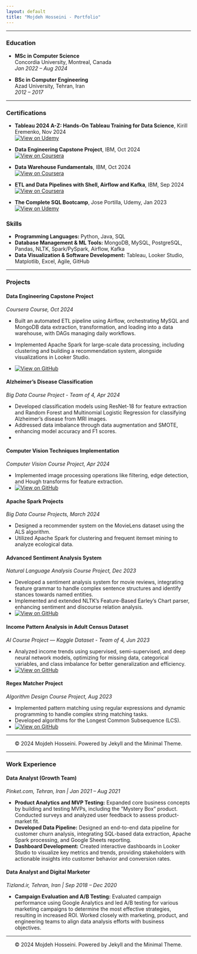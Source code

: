 ```yaml
---
layout: default
title: "Mojdeh Hosseini - Portfolio"
---
```


<!-- # Portfolio

## Natural Language Processing

### CS224n: Natural Language Processing with Deep Learning

My complete implementation of assignments and projects in [***CS224n: Natural Language Processing with Deep Learning***](http://web.stanford.edu/class/cs224n/) by Stanford (Winter, 2019).

[![View on GitHub](https://img.shields.io/badge/GitHub-View_on_GitHub-blue?logo=GitHub)](https://github.com/chriskhanhtran/CS224n-NLP-Solutions/tree/master/assignments/)

**Neural Machine Translation:** An NMT system which translates texts from Spanish to English using a Bidirectional LSTM encoder for the source sentence and a Unidirectional LSTM Decoder with multiplicative attention for the target sentence ([GitHub](https://github.com/chriskhanhtran/CS224n-NLP-Solutions/tree/master/assignments/)).

**Dependency Parsing:** A Neural Transition-Based Dependency Parsing system with one-layer MLP ([GitHub](https://github.com/chriskhanhtran/CS224n-NLP-Assignments/tree/master/assignments/a3)).

<center><img src="images/nlp.png"/></center>

---

<!-- Repeat similar sections for other portfolio items -->

<!--## CV-->

<!--### Mojdeh Hosseini

<!--**Contact Information:**
- **Email:** [m.haghighathosseini@gmail.com](mailto:m.haghighathosseini@gmail.com)
- **Phone:** (438) 459-9308
- **LinkedIn:** [linkedin.com/in/mojdeh-haghighat-hosseini](https://linkedin.com/in/mojdeh-haghighat-hosseini)

<!-- **Professional Summary:**
Data Analyst with a Master’s degree in Computer Science and extensive experience in data pipeline development, analytics, and visualization. Proven ability to work cross-functionally with diverse teams to drive strategic decision-making and optimize business performance.
-->
---

### Education

- **MSc in Computer Science**  
  Concordia University, Montreal, Canada  
  *Jan 2022 – Aug 2024*

- **BSc in Computer Engineering**  
  Azad University, Tehran, Iran  
  *2012 – 2017*

---

### Certifications

- **Tableau 2024 A-Z: Hands-On Tableau Training for Data Science**, Kirill Eremenko, Nov 2024  
  [![View on Udemy](https://img.shields.io/badge/Udemy-View_on_Udemy-blue?logo=Udemy)](https://www.udemy.com/certificate/UC-a45bf08f-d1df-4704-bd5c-c07dd3e97de1/)

- **Data Engineering Capstone Project**, IBM, Oct 2024  
  [![View on Coursera](https://img.shields.io/badge/Coursera-View_on_Coursera-blue?logo=Coursera)](https://coursera.org/share/cd9c506fa56f46527f92532663f71c0c)

- **Data Warehouse Fundamentals**, IBM, Oct 2024  
  [![View on Coursera](https://img.shields.io/badge/Coursera-View_on_Coursera-blue?logo=Coursera)](https://www.coursera.org/account/accomplishments/verify/38AJP73ZLVCT)

- **ETL and Data Pipelines with Shell, Airflow and Kafka**, IBM, Sep 2024  
  [![View on Coursera](https://img.shields.io/badge/Coursera-View_on_Coursera-blue?logo=Coursera)](https://coursera.org/share/43d4aefc5439a118e5ced5c377819621)

- **The Complete SQL Bootcamp**, Jose Portilla, Udemy, Jan 2023  
  [![View on Udemy](https://img.shields.io/badge/Udemy-View_on_Udemy-blue?logo=Udemy)](https://www.udemy.com/certificate/UC-afd1142f-1ce6-420c-b459-a43691be792a)



### Skills

- **Programming Languages:** Python, Java, SQL
- **Database Management & ML Tools:** MongoDB, MySQL, PostgreSQL, Pandas, NLTK, Spark/PySpark, Airflow, Kafka
- **Data Visualization & Software Development:** Tableau, Looker Studio, Matplotlib, Excel, Agile, GitHub

---

### Projects

#### **Data Engineering Capstone Project**  
*Coursera Course, Oct 2024*
- Built an automated ETL pipeline using Airflow, orchestrating MySQL and MongoDB data extraction, transformation, and loading into a data warehouse, with DAGs managing daily workflows.
- Implemented Apache Spark for large-scale data processing, including clustering and building a recommendation system, alongside visualizations in Looker Studio.

- [![View on GitHub](https://img.shields.io/badge/GitHub-View_on_GitHub-blue?logo=GitHub)](https://github.com/MojdehHosseini/ETL-pipeline)

#### **Alzheimer’s Disease Classification**  
*Big Data Course Project - Team of 4, Apr 2024*
- Developed classification models using ResNet-18 for feature extraction and Random Forest and Multinomial Logistic Regression for classifying Alzheimer’s disease from MRI images.
- Addressed data imbalance through data augmentation and SMOTE, enhancing model accuracy and F1 scores.
- 


#### **Computer Vision Techniques Implementation**  
*Computer Vision Course Project, Apr 2024*
- Implemented image processing operations like filtering, edge detection, and Hough transforms for feature extraction.
- [![View on GitHub](https://img.shields.io/badge/GitHub-View_on_GitHub-blue?logo=GitHub)](https://github.com/MojdehHosseini/Computer-Vision-Algorithms-and-Applications)

#### **Apache Spark Projects**  
*Big Data Course Projects, March 2024*
- Designed a recommender system on the MovieLens dataset using the ALS algorithm.
- Utilized Apache Spark for clustering and frequent itemset mining to analyze ecological data.
  

#### **Advanced Sentiment Analysis System**  
*Natural Language Analysis Course Project, Dec 2023*
- Developed a sentiment analysis system for movie reviews, integrating feature grammar to handle complex sentence structures and identify stances towards named entities.
- Implemented and extended NLTK’s Feature-Based Earley’s Chart parser, enhancing sentiment and discourse relation analysis.
- [![View on GitHub](https://img.shields.io/badge/GitHub-View_on_GitHub-blue?logo=GitHub)](https://github.com/MojdehHosseini/Sentiment_Analysis_System_with_NLTK)

#### **Income Pattern Analysis in Adult Census Dataset**  
*AI Course Project — Kaggle Dataset - Team of 4, Jun 2023*
- Analyzed income trends using supervised, semi-supervised, and deep neural network models, optimizing for missing data, categorical variables, and class imbalance for better generalization and efficiency.
-  [![View on GitHub](https://img.shields.io/badge/GitHub-View_on_GitHub-blue?logo=GitHub)](https://github.com/MojdehHosseini/Adult-Census-Income-Analysis)


#### **Regex Matcher Project**  
*Algorithm Design Course Project, Aug 2023*
- Implemented pattern matching using regular expressions and dynamic programming to handle complex string matching tasks.
- Developed algorithms for the Longest Common Subsequence (LCS).
- [![View on GitHub](https://img.shields.io/badge/GitHub-View_on_GitHub-blue?logo=GitHub)](https://github.com/MojdehHosseini/Regex_matcher_Project)

---

<center>© 2024 Mojdeh Hosseini. Powered by Jekyll and the Minimal Theme.</center>

---

### Work Experience

#### **Data Analyst (Growth Team)**  
*Pinket.com, Tehran, Iran | Jan 2021 – Aug 2021*
- **Product Analytics and MVP Testing:** Expanded core business concepts by building and testing MVPs, including the ”Mystery Box” product. Conducted surveys and analyzed user feedback to assess product-market fit.
- **Developed Data Pipeline:** Designed an end-to-end data pipeline for customer churn analysis, integrating SQL-based data extraction, Apache Spark processing, and Google Sheets reporting.
- **Dashboard Development:** Created interactive dashboards in Looker Studio to visualize key metrics and trends, providing stakeholders with actionable insights into customer behavior and conversion rates.

#### **Data Analyst and Digital Marketer**  
*Tizland.ir, Tehran, Iran | Sep 2018 – Dec 2020*
- **Campaign Evaluation and A/B Testing:** Evaluated campaign performance using Google Analytics and led A/B testing for various marketing campaigns to determine the most effective strategies, resulting in increased ROI. Worked closely with marketing, product, and engineering teams to align data analysis efforts with business objectives.

---

<center>© 2024 Mojdeh Hosseini. Powered by Jekyll and the Minimal Theme.</center>


